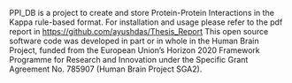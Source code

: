 PPI_DB is a project to create and store Protein-Protein Interactions in the Kappa rule-based format.
For installation and usage please refer to the pdf report in
https://github.com/ayushdas/Thesis_Report
This open source software code was developed in part or in whole in the Human Brain Project, 
funded from the European Union’s Horizon 2020 Framework Programme for Research and Innovation 
under the Specific Grant Agreement No. 785907 (Human Brain Project SGA2).